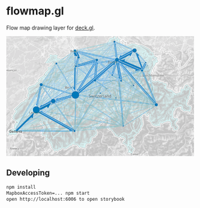 # flowmap.gl

Flow map drawing layer for [deck.gl](http://uber.github.io/deck.gl).

<img src="./doc/ch.png" width="500" />

## Developing

    npm install
    MapboxAccessToken=... npm start
    open http://localhost:6006 to open storybook

